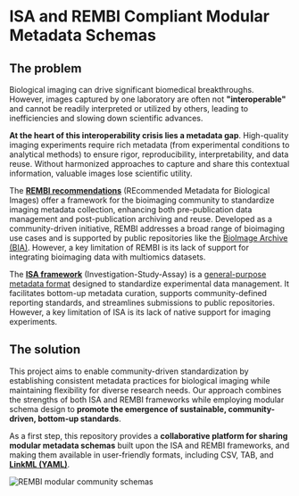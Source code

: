 # ISA and REMBI Compliant Modular Metadata Schemas

## The problem

Biological imaging can drive significant biomedical breakthroughs. However, images captured by one laboratory are often not **"interoperable"** and cannot be readily interpreted or utilized by others, leading to inefficiencies and slowing down scientific advances.

**At the heart of this interoperability crisis lies a metadata gap**. High-quality imaging experiments require rich metadata (from experimental conditions to analytical methods) to ensure rigor, reproducibility, interpretability, and data reuse. Without harmonized approaches to capture and share this contextual information, valuable images lose scientific utility.

The [**REMBI recommendations**](https://www.ebi.ac.uk/bioimage-archive/rembi-help-overview/) (REcommended Metadata for Biological Images) offer a framework for the bioimaging community to standardize imaging metadata collection, enhancing both pre-publication data management and post-publication archiving and reuse. Developed as a community-driven initiative, REMBI addresses a broad range of bioimaging use cases and is supported by public repositories like the [BioImage Archive (BIA)](https://www.ebi.ac.uk/bioimage-archive/rembi-model-reference/). However, a key limitation of REMBI is its lack of support for integrating bioimaging data with multiomics datasets.

The [**ISA framework**](https://doi.org/10.1093/bioinformatics/btq415) (Investigation-Study-Assay) is a [general-purpose metadata format](https://isa-tools.org/format/specification.html) designed to standardize experimental data management. It facilitates bottom-up metadata curation, supports community-defined reporting standards, and streamlines submissions to public repositories. However, a key limitation of ISA is its lack of native support for imaging experiments.

## The solution
This project aims to enable community-driven standardization by establishing consistent metadata practices for biological imaging while maintaining flexibility for diverse research needs. Our approach combines the strengths of both ISA and REMBI frameworks while employing modular schema design to **promote the emergence of sustainable, community-driven, bottom-up standards**. 

As a first step, this repository provides a **collaborative platform for sharing modular metadata schemas** built upon the ISA and REMBI frameworks, and making them available in user-friendly formats, including CSV, TAB, and [**LinkML (YAML)**](https://linkml.io/linkml/intro/overview.html). 

![REMBI modular community schemas](NL-BioImaging/ISA-REMBI-Metadata-Modules/blob/strambc-READMEedit/images/REMBI-compatible_modular-schemas.png "REMBI modular community schemas")

